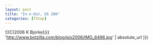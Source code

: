 ```yaml
---
layout: post
title: "In-n-Out, US 280"
categories: [fStop]
---
```



![(C)2006 K Bjorke]({{ 'http://www.botzilla.com/blog/pix2006/IMG_6496.jpg' | absolute_url }})

